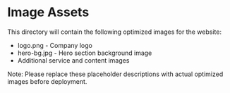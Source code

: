 # Image Assets

This directory will contain the following optimized images for the website:

- logo.png - Company logo
- hero-bg.jpg - Hero section background image
- Additional service and content images

Note: Please replace these placeholder descriptions with actual optimized images before deployment.